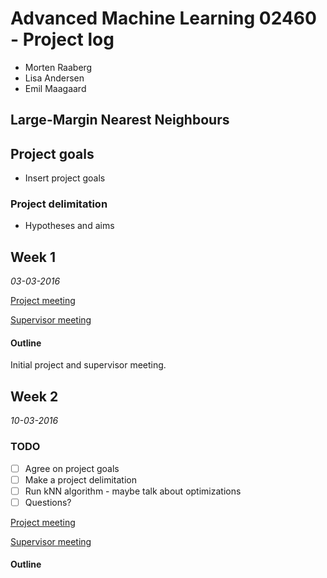 # Advanced Machine Learning 02460 - Project log 

- Morten Raaberg
- Lisa Andersen
- Emil Maagaard

## Large-Margin Nearest Neighbours

## Project goals
- Insert project goals

### Project delimitation
- Hypotheses and aims

## Week 1 
*03-03-2016*

[Project meeting ](/project-meetings/pm-w1.md)

[Supervisor meeting ](/supervisor-meetings/sm-w1.md)

#### Outline
Initial project and supervisor meeting. 



## Week 2
*10-03-2016*
### TODO

- [ ] Agree on project goals 
- [ ] Make a project delimitation 
- [ ] Run kNN algorithm - maybe talk about optimizations
- [ ] Questions?

[Project meeting ](/project-meetings/pm-w2.md)

[Supervisor meeting ](/supervisor-meetings/sm-w2.md)


#### Outline
